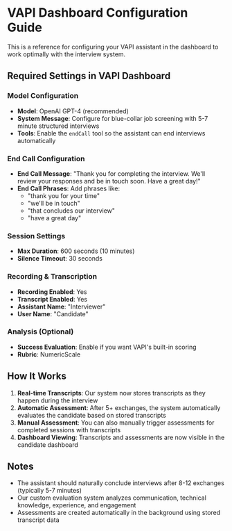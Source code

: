 # VAPI Dashboard Configuration Guide

This is a reference for configuring your VAPI assistant in the dashboard to work optimally with the interview system.

## Required Settings in VAPI Dashboard

### Model Configuration
- **Model**: OpenAI GPT-4 (recommended)
- **System Message**: Configure for blue-collar job screening with 5-7 minute structured interviews
- **Tools**: Enable the `endCall` tool so the assistant can end interviews automatically

### End Call Configuration
- **End Call Message**: "Thank you for completing the interview. We'll review your responses and be in touch soon. Have a great day!"
- **End Call Phrases**: Add phrases like:
  - "thank you for your time"
  - "we'll be in touch" 
  - "that concludes our interview"
  - "have a great day"

### Session Settings  
- **Max Duration**: 600 seconds (10 minutes)
- **Silence Timeout**: 30 seconds

### Recording & Transcription
- **Recording Enabled**: Yes
- **Transcript Enabled**: Yes
- **Assistant Name**: "Interviewer"
- **User Name**: "Candidate"

### Analysis (Optional)
- **Success Evaluation**: Enable if you want VAPI's built-in scoring
- **Rubric**: NumericScale

## How It Works

1. **Real-time Transcripts**: Our system now stores transcripts as they happen during the interview
2. **Automatic Assessment**: After 5+ exchanges, the system automatically evaluates the candidate based on stored transcripts
3. **Manual Assessment**: You can also manually trigger assessments for completed sessions with transcripts
4. **Dashboard Viewing**: Transcripts and assessments are now visible in the candidate dashboard

## Notes

- The assistant should naturally conclude interviews after 8-12 exchanges (typically 5-7 minutes)
- Our custom evaluation system analyzes communication, technical knowledge, experience, and engagement
- Assessments are created automatically in the background using stored transcript data
